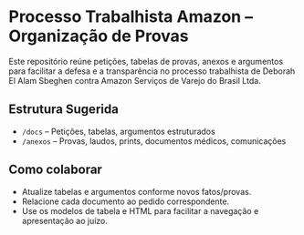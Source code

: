 # Processo Trabalhista Amazon – Organização de Provas

Este repositório reúne petições, tabelas de provas, anexos e argumentos para facilitar a defesa e a transparência no processo trabalhista de Deborah El Alam Sbeghen contra Amazon Serviços de Varejo do Brasil Ltda.

## Estrutura Sugerida

- `/docs` – Petições, tabelas, argumentos estruturados
- `/anexos` – Provas, laudos, prints, documentos médicos, comunicações

## Como colaborar

- Atualize tabelas e argumentos conforme novos fatos/provas.
- Relacione cada documento ao pedido correspondente.
- Use os modelos de tabela e HTML para facilitar a navegação e apresentação ao juízo.
